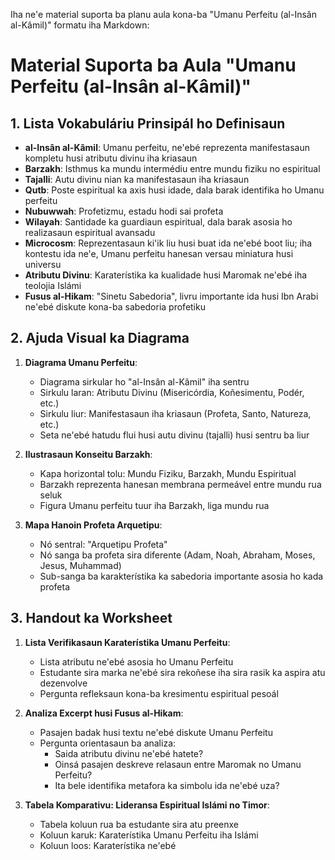 Iha ne'e material suporta ba planu aula kona-ba "Umanu Perfeitu (al-Insân al-Kâmil)" formatu iha Markdown:

# Material Suporta ba Aula "Umanu Perfeitu (al-Insân al-Kâmil)"

## 1. Lista Vokabuláriu Prinsipál ho Definisaun

- **al-Insân al-Kâmil**: Umanu perfeitu, ne'ebé reprezenta manifestasaun kompletu husi atributu divinu iha kriasaun
- **Barzakh**: Isthmus ka mundu intermédiu entre mundu fiziku no espiritual
- **Tajalli**: Autu divinu nian ka manifestasaun iha kriasaun
- **Qutb**: Poste espiritual ka axis husi idade, dala barak identifika ho Umanu perfeitu
- **Nubuwwah**: Profetizmu, estadu hodi sai profeta
- **Wilayah**: Santidade ka guardiaun espiritual, dala barak asosia ho realizasaun espiritual avansadu
- **Microcosm**: Reprezentasaun ki'ik liu husi buat ida ne'ebé boot liu; iha kontestu ida ne'e, Umanu perfeitu hanesan versau miniatura husi universu
- **Atributu Divinu**: Karaterístika ka kualidade husi Maromak ne'ebé iha teolojia Islámi
- **Fusus al-Hikam**: "Sinetu Sabedoria", livru importante ida husi Ibn Arabi ne'ebé diskute kona-ba sabedoria profetiku

## 2. Ajuda Visual ka Diagrama

1. **Diagrama Umanu Perfeitu**:
   - Diagrama sirkular ho "al-Insân al-Kâmil" iha sentru
   - Sirkulu laran: Atributu Divinu (Misericórdia, Koñesimentu, Podér, etc.)
   - Sirkulu liur: Manifestasaun iha kriasaun (Profeta, Santo, Natureza, etc.)
   - Seta ne'ebé hatudu flui husi autu divinu (tajalli) husi sentru ba liur

2. **Ilustrasaun Konseitu Barzakh**:
   - Kapa horizontal tolu: Mundu Fiziku, Barzakh, Mundu Espiritual
   - Barzakh reprezenta hanesan membrana permeável entre mundu rua seluk
   - Figura Umanu perfeitu tuur iha Barzakh, liga mundu rua

3. **Mapa Hanoin Profeta Arquetipu**:
   - Nó sentral: "Arquetipu Profeta"
   - Nó sanga ba profeta sira diferente (Adam, Noah, Abraham, Moses, Jesus, Muhammad)
   - Sub-sanga ba karakterístika ka sabedoria importante asosia ho kada profeta

## 3. Handout ka Worksheet

1. **Lista Verifikasaun Karaterístika Umanu Perfeitu**:
   - Lista atributu ne'ebé asosia ho Umanu Perfeitu
   - Estudante sira marka ne'ebé sira rekoñese iha sira rasik ka aspira atu dezenvolve
   - Pergunta refleksaun kona-ba kresimentu espiritual pesoál

2. **Analiza Excerpt husi Fusus al-Hikam**:
   - Pasajen badak husi textu ne'ebé diskute Umanu Perfeitu
   - Pergunta orientasaun ba analiza:
     * Saida atributu divinu ne'ebé hatete?
     * Oinsá pasajen deskreve relasaun entre Maromak no Umanu Perfeitu?
     * Ita bele identifika metafora ka simbolu ida ne'ebé uza?

3. **Tabela Komparativu: Lideransa Espiritual Islámi no Timor**:
   - Tabela koluun rua ba estudante sira atu preenxe
   - Koluun karuk: Karaterístika Umanu Perfeitu iha Islámi
   - Koluun loos: Karaterístika ne'ebé